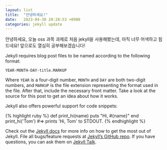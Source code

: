 ```yaml
---
layout: list
title:  "안녕하세요!"
date:   2023-04-30 20:28:53 +0900
categories: jekyll update
---
```

안녕하세요, 오늘 oss 과목 과제로 처음 jekyll을 사용해봤는데, 
아직 너무 어색하고 힘드네요!
앞으로도 열심히 공부해보겠습니다!


Jekyll requires blog post files to be named according to the following format:

`YEAR-MONTH-DAY-title.MARKUP`

Where `YEAR` is a four-digit number, `MONTH` and `DAY` are both two-digit numbers, and `MARKUP` is the file extension representing the format used in the file. After that, include the necessary front matter. Take a look at the source for this post to get an idea about how it works.

Jekyll also offers powerful support for code snippets:

{% highlight ruby %}
def print_hi(name)
  puts "Hi, #{name}"
end
print_hi('Tom')
#=> prints 'Hi, Tom' to STDOUT.
{% endhighlight %}

Check out the [Jekyll docs][jekyll-docs] for more info on how to get the most out of Jekyll. File all bugs/feature requests at [Jekyll’s GitHub repo][jekyll-gh]. If you have questions, you can ask them on [Jekyll Talk][jekyll-talk].

[jekyll-docs]: https://jekyllrb.com/docs/home
[jekyll-gh]:   https://github.com/jekyll/jekyll
[jekyll-talk]: https://talk.jekyllrb.com/
